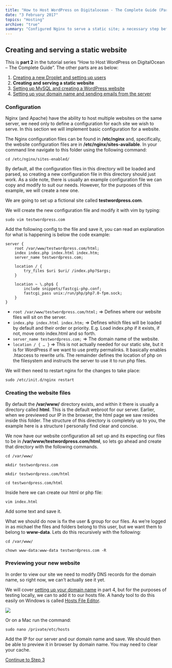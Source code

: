 ```yaml
---
title: "How to Host WordPress on Digitalocean - The Complete Guide (Part 2/4)"
date: "3 February 2017"
topics: "Hosting"
archive: "true"
summary: "Configured Nginx to serve a static site; a necessary step before diving into dynamic content"
---
```


## Creating and serving a static website

This is **part 2** in the tutorial series “How to Host WordPress on DigitalOcean – The Complete Guide”. The other parts are as below:

1. [Creating a new Droplet and setting up users](/posts/how-to-host-wordpress-on-digitalocean-the-complete-guide-part-1)
2. **Creating and serving a static website**
3. [Setting up MySQL and creating a WordPress website](/posts/how-to-host-wordpress-on-digitalocean-the-complete-guide-part-3)
4. [Setting up your domain name and sending emails from the server](/posts/how-to-host-wordpress-on-digitalocean-the-complete-guide-part-4)


### Configuration
Nginx (and Apache) have the ability to host multiple websites on the same server, we need only to define a configuration for each site we wish to serve. In this section we will implement basic configuration for a website.

The Nginx configuration files can be found in **/etc/nginx** and, specifically, the website configuration files are in **/etc/nginx/sites-available**. In your command line navigate to this folder using the following command:

```
cd /etc/nginx/sites-enabled/
```

By default, all the configuration files in this directory will be loaded and parsed, so creating a new configuration file in this directory should just work. As a side note, there is usually an example configuration file we can copy and modify to suit our needs. However, for the purposes of this example, we will create a new one.

We are going to set up a fictional site called **testwordpress.com**.

We will create the new configuration file and modify it with vim by typing:

```
sudo vim testwordpress.com
```

Add the following config to the file and save it, you can read an explanation for what is happening is below the code example:

```
server {
	root /var/www/testwordpress.com/html;
	index index.php index.html index.htm;
	server_name testwordpress.com;

	location / {
		try_files $uri $uri/ /index.php?$args;
	}

	location ~ \.php$ {
		include snippets/fastcgi-php.conf;
		fastcgi_pass unix:/run/php/php7.0-fpm.sock;
	}
}
```

- `root /var/www/testwordpress.com/html;` => Defines where our website files will sit on the server.
- `index.php index.html index.htm;` => Defines which files will be loaded by default and their order or priority. E.g. Load index.php if it exists, if not, move onto index.html and so forth.
- `server_name testwordpress.com;` => The domain name of the website.
- `location / { … }` => This is not actually needed for our static site, but it is for WordPress if we want to use pretty permalinks. It basically enables .htaccess to rewrite urls.
The remainder defines the location of php on the filesystem and instructs the server to use it to run php files.

We will then need to restart nginx for the changes to take place:

```
sudo /etc/init.d/nginx restart
 ```

### Creating the website files
By default the __/var/www/__ directory exists, and within it there is usually a directory called __html__. This is the default webroot for our server. Earlier, when we previewed our IP in the browser, the html page we saw resides inside this folder. The structure of this directory is completely up to you, the example here is a structure I personally find clear and concise.

We now have our website configuration all set up and its expecting our files to be in __/var/www/testwordpress.com/html__, so lets go ahead and create that directory with the following commands.

```
cd /var/www/
```

```
mkdir testwordpress.com
```

```
mkdir testwordpress.com/html
```

```
cd testwordpress.com/html
```

Inside here we can create our html or php file:

```
vim index.html
```
Add some text and save it.

What we should do now is fix the user & group for our files. As we’re logged in as michael the files and folders belong to this user, but we want them to belong to __www-data__. Lets do this recursively with the following:

```
cd /var/www/
```

```
chown www-data:www-data testwordpress.com -R
```
 
### Previewing your new website
In order to view our site we need to modify DNS records for the domain name, so right now, we can’t actually see it yet.

We will cover [setting up your domain name](/posts/how-to-host-wordpress-on-digitalocean-the-complete-guide-part-4) in part 4, but for the purposes of testing locally, we can to add it to our hosts file. A handy tool to do this easily on Windows is called [Hosts File Editor](https://hostsfileeditor.codeplex.com/).

![](/assets/2017/001-HostsFile.png)

Or on a Mac run the command:

```
sudo nano /private/etc/hosts
```

Add the IP for our server and our domain name and save. We should then be able to preview it in browser by domain name. You may need to clear your cache.

[Continue to Step 3](/posts/how-to-host-wordpress-on-digitalocean-the-complete-guide-part-3)